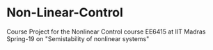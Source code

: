 # Non-Linear-Control
Course Project for the Nonlinear Control course EE6415 at IIT Madras Spring-19 on "Semistability of nonlinear systems"
